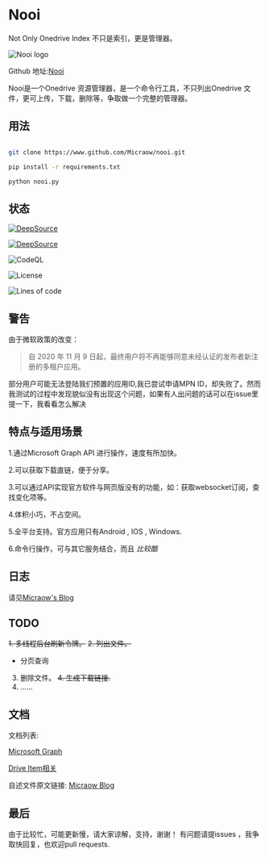 # Nooi
Not Only Onedrive Index 不只是索引，更是管理器。

![Nooi logo](https://cdn.jsdelivr.net/gh/Micraow/pics@master/nooi.png)

Github 地址:[Nooi](https://github.com/Micraow/nooi)

Nooi是一个Onedrive 资源管理器，是一个命令行工具，不只列出Onedrive 文件，更可上传，下载，删除等，争取做一个完整的管理器。

## 用法
```bash

git clone https://www.github.com/Micraow/nooi.git

pip install -r requirements.txt

python nooi.py

```

## 状态

[![DeepSource](https://deepsource.io/gh/Micraow/nooi.svg/?label=active+issues&show_trend=true)](https://deepsource.io/gh/Micraow/nooi/?ref=repository-badge)

[![DeepSource](https://deepsource.io/gh/Micraow/nooi.svg/?label=resolved+issues&show_trend=true)](https://deepsource.io/gh/Micraow/nooi/?ref=repository-badge)

![CodeQL](https://github.com/Micraow/nooi/workflows/CodeQL/badge.svg)

![License](https://img.shields.io/github/license/Micraow/nooi?logo=license&style=flat-square)

![Lines of code](https://img.shields.io/tokei/lines/github/Micraow/nooi?style=flat-square)

## 警告
由于微软政策的改变：

>自 2020 年 11 月 9 日起，最终用户将不再能够同意未经认证的发布者新注册的多租户应用。

部分用户可能无法登陆我们预置的应用ID,我已尝试申请MPN ID，却失败了。然而我测试的过程中发现貌似没有出现这个问题，如果有人出问题的话可以在issue里提一下，我看看怎么解决

## 特点与适用场景

1.通过Microsoft Graph API 进行操作，速度有所加快。

2.可以获取下载直链，便于分享。

3.可以通过API实现官方软件与网页版没有的功能，如：获取websocket订阅，查找变化项等。

4.体积小巧，不占空间。

5.全平台支持。官方应用只有Android , IOS , Windows.

6.命令行操作，可与其它服务结合，而且 *比较酷*

## 日志
请见[Micraow's Blog](https://msblog.ml/nooi-readme/index.html#%E6%97%A5%E5%BF%97)

## TODO

~~1. 多线程后台刷新令牌。~~
~~2. 列出文件。~~
  - 分页查询
3. 删除文件。
~~4. 生成下载链接.~~
5. ……

## 文档

文档列表:

[Microsoft Graph](https://docs.microsoft.com/zh-cn/graph/api/resources/onedrive?view=graph-rest-1.0)

[Drive Item相关](https://docs.microsoft.com/zh-cn/graph/api/resources/driveitem?view=graph-rest-1.0)

自述文件原文链接: [Micraow Blog](https://msblog.ml/nooi-readme/index.html)

## 最后

由于比较忙，可能更新慢，请大家谅解，支持，谢谢！
有问题请提issues ，我争取快回复，也欢迎pull requests.
